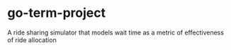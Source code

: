 # go-term-project
A ride sharing simulator that models wait time as a metric of effectiveness of ride allocation
